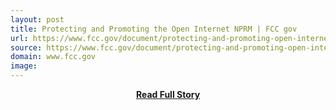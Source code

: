```yaml
---
layout: post
title: Protecting and Promoting the Open Internet NPRM | FCC gov
url: https://www.fcc.gov/document/protecting-and-promoting-open-internet-nprm
source: https://www.fcc.gov/document/protecting-and-promoting-open-internet-nprm
domain: www.fcc.gov
image: 
---
```


<p></p>
<center><p><a href="https://www.fcc.gov/document/protecting-and-promoting-open-internet-nprm" style='padding:25px; font-sze:18px; font-weight: bold;'>Read Full Story</a></p></center>
